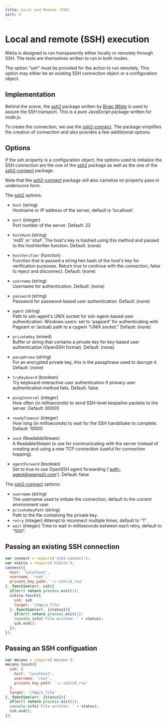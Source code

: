 ```yaml
---
title: Local and Remote (SSH)
sort: 4
---
```


# Local and remote (SSH) execution

Nikita is designed to run transparently either locally or remotely through SSH. The tests are themselves written to run in both modes.

The option "ssh" must be provided for the action to run remotely. This option may either be an existing SSH connection object or a configuration object.

## Implementation

Behind the scene, the [ssh2] package written by [Brian White][brian] is used to assure the SSH transport. This is a pure JavaScript package written for node.js.

To create the connection, we use the [ssh2-connect]. The package simplifies the creation of connection and also provides a few additionnal options.

## Options

If the ssh property is a configuration object, the options used to initialize the SSH connection are the one of the [ssh2] package as well as the one of the [ssh2-connect] package.

Note that the [ssh2-connect] package will also camelize on property pass in underscore form.

The [ssh2] options:

*   `host` (string)   
    Hostname or IP address of the server, default is 'localhost'.

*   `port` (integer)   
    Port number of the server. Default: 22

*   `hostHash` (string)   
    'md5' or 'sha1'. The host's key is hashed using this method and passed to the hostVerifier function. Default: (none)

*   `hostVerifier` (function)   
    Function that is passed a string hex hash of the host's key for verification purposes. Return true to continue with the connection, false to reject and disconnect. Default: (none)

*   `username` (string)   
    Username for authentication. Default: (none)

*   `password` (string)   
    Password for password-based user authentication. Default: (none)

*   `agent` (string)   
    Path to ssh-agent's UNIX socket for ssh-agent-based user authentication. Windows users: set to 'pageant' for authenticating with Pageant or (actual) path to a cygwin "UNIX socket." Default: (none)

*   `privateKey` (mixed)   
    Buffer or string that contains a private key for key-based user authentication (OpenSSH format). Default: (none)

*   `passphrase` (string)   
    For an encrypted private key, this is the passphrase used to decrypt it. Default: (none)

*   `tryKeyboard` (boolean)   
    Try keyboard-interactive user authentication if primary user authentication method fails. Default: false

*   `pingInterval` (integer)   
    How often (in milliseconds) to send SSH-level keepalive packets to the server. Default: 60000

*   `readyTimeout` (integer)   
    How long (in milliseconds) to wait for the SSH handshake to complete. Default: 10000

*   `sock` (ReadableStream)   
    A ReadableStream to use for communicating with the server instead of creating and using a new TCP connection (useful for connection hopping).

*   `agentForward` (boolean)   
    Set to true to use OpenSSH agent forwarding ('auth-agent@openssh.com'). Default: false

The [ssh2-connect] options:

-   `username` (string)   
    The username used to initiate the connection, default to the current
    environment user.
-   `privateKeyPath` (string)   
    Path to the file containing the private key.   
-   `retry` (integer)
    Attempt to reconnect multiple times, default to "1".   
-   `wait` (integer)
    Time to wait in milliseconds between each retry, default to "500".  

## Passing an existing SSH connection

```js
var connect = require('ssh2-connect');
var nikita = require('nikita');
connect({
  host: 'localhost',
  username: 'root',
  private_key_path: '~/.ssh/id_rsa'
}, function(err, ssh){
  if(err) return process.exit(1);
  nikita.touch({
    ssh: ssh
    target: '/tmp/a_file'
  }, function(err, {status}){
    if(err) return process.exit(1);
    console.info('File written: ' + status);
    ssh.end();
  });
});
```

## Passing an SSH configuation

```js
var mecano = require('mecano');
mecano.touch({
  ssh: {
    host: 'localhost',
    username: 'root',
    private_key_path: '~/.ssh/id_rsa'
  },
  target: '/tmp/a_file'
}, function(err, {status}){
  if(err) return process.exit(1);
  console.info('File written: ' + status);
  ssh.end();
});
```

[ssh2-connect]: https://github.com/wdavidw/ssh2-connect
[ssh2]: https://github.com/mscdex/ssh2
[brian]: https://github.com/mscdex
